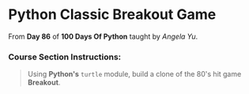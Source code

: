 # Python Classic Breakout Game

From **Day 86** of **100 Days Of Python** taught by _Angela Yu_.

### Course Section Instructions:
> Using **Python's** `turtle` module, build a clone of the 80's hit game **Breakout**.
